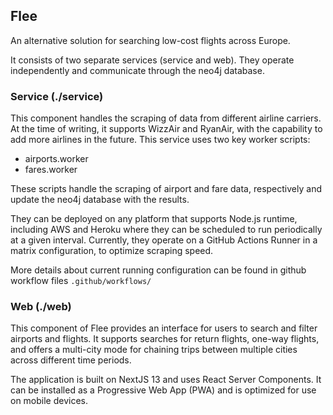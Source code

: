 ## Flee

An alternative solution for searching 
low-cost flights across Europe.

It consists of two separate services (service and web).
They operate independently and communicate through the neo4j database.

### Service (./service)
This component handles the scraping of data from different airline carriers. At the time of writing, it supports WizzAir and RyanAir, with the capability to add more airlines in the future. 
This service uses two key worker scripts: 
- airports.worker 
- fares.worker

These scripts handle the scraping of airport and fare data, respectively and update the neo4j database with the results.

They can be deployed on any platform that supports Node.js runtime, including AWS and Heroku where they can be scheduled to run periodically at a given interval.
Currently, they operate on a GitHub Actions Runner in a matrix configuration, to optimize scraping speed.

More details about current running configuration can be found in github workflow files `.github/workflows/`

### Web (./web)

This component of Flee provides an interface for users to 
search and filter airports and flights. 
It supports searches for return flights, one-way flights, 
and offers a multi-city mode for chaining trips between multiple cities across different time periods.

The application is built on NextJS 13 and uses React Server Components. It can be installed as a Progressive Web App (PWA) and is optimized for use on mobile devices.